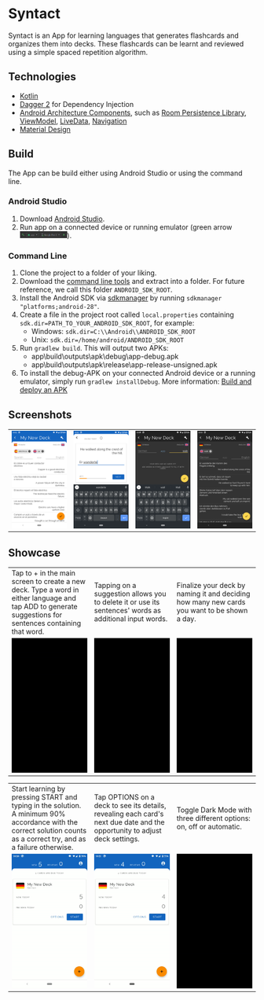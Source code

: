 # Syntact

Syntact is an App for learning languages that generates flashcards and organizes them into decks. These flashcards can be learnt and reviewed using a simple spaced repetition algorithm.

## Technologies

* [Kotlin](https://kotlinlang.org/)
* [Dagger 2](https://dagger.dev/) for Dependency Injection
* [Android Architecture Components](https://developer.android.com/topic/libraries/architecture), such as [Room Persistence Library](https://developer.android.com/topic/libraries/architecture/room), [ViewModel](https://developer.android.com/topic/libraries/architecture/viewmodel), [LiveData](https://developer.android.com/topic/libraries/architecture/livedata), [Navigation](https://developer.android.com/guide/navigation)
* [Material Design](https://material.io/)

## Build

The App can be build either using Android Studio or using the command line.

### Android Studio

1. Download [Android Studio](https://developer.android.com/studio).
2. Run app on a connected device or running emulator (green arrow <img width=20% src="img/run_studio.png"/>).

### Command Line

1. Clone the project to a folder of your liking.
2. Download the [command line tools](https://developer.android.com/studio#cmdline-tools) and extract into a folder. For future reference, we call this folder `ANDROID_SDK_ROOT`.
2. Install the Android SDK via [sdkmanager](https://developer.android.com/studio/command-line/sdkmanager) by running `sdkmanager "platforms;android-28"`.
3. Create a file in the project root called `local.properties` containing `sdk.dir=PATH_TO_YOUR_ANDROID_SDK_ROOT`, for example:
   * Windows: `sdk.dir=C:\\Android\\ANDROID_SDK_ROOT`
   * Unix: `sdk.dir=/home/android/ANDROID_SDK_ROOT`
4. Run `gradlew build`. This will output two APKs:
   * app\build\outputs\apk\debug\app-debug.apk
   * app\build\outputs\apk\release\app-release-unsigned.apk
5. To install the debug-APK on your connected Android device or a running emulator, simply run `gradlew installDebug`. More information: [Build and deploy an APK](https://developer.android.com/studio/build/building-cmdline#build_apk)

## Screenshots

<table><tr>
   <td width="25%"><img src="screenshots/device-2020-05-10-101318.png"/></td>
   <td width="25%"><img src="screenshots/device-2020-05-10-101556.png"/></td>
   <td width="25%"><img src="screenshots/device-2020-05-10-100849.png"/></td>
   <td width="25%"><img src="screenshots/device-2020-05-10-101029.png"/></td>
</tr>
  </table>

## Showcase

<table>

<tr>
    <td width="33%">Tap to + in the main screen to create a new deck. Type a word in either language and tap ADD to generate suggestions for sentences containing that word.</td>
    <td width="33%">Tapping on a suggestion allows you to delete it or use its sentences' words as additional input words.</td>
  <td width="33%">Finalize your deck by naming it and deciding how many new cards you want to be shown a day.</td>
</tr>
<tr>
   <td width="33%"><img src="img/01_create_deck.gif"/></td>
   <td width="33%"><img src="img/03_create_deck.gif"/></td>
   <td width="33%"><img src="img/02_create_deck.gif"/></td>
</tr>
</table>

<table>

<tr>
    <td width="33%">Start learning by pressing START and typing in the solution. A minimum 90% accordance with the correct solution counts as a correct try, and as a failure otherwise.</td>
    <td width="33%">Tap OPTIONS on a deck to see its details, revealing each card's next due date and the opportunity to adjust deck settings.</td>
  <td width="33%">Toggle Dark Mode with three different options: on, off or automatic.</td>
</tr>
<tr>
   <td width="33%"><img src="img/04_play.gif"/></td>
   <td width="33%"><img src="img/05_deck_details.gif"/></td>
   <td width="33%"><img src="img/06_night_mode.gif"/></td>
</tr>
</table>

